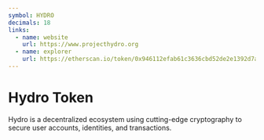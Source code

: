 ```yaml
---
symbol: HYDRO
decimals: 18
links:
  - name: website
    url: https://www.projecthydro.org
  - name: explorer
    url: https://etherscan.io/token/0x946112efab61c3636cbd52de2e1392d7a75a6f01
---
```


# Hydro Token

Hydro is a decentralized ecosystem using cutting-edge cryptography to secure user accounts, identities, and transactions.
